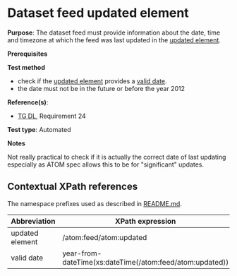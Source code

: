 # Dataset feed updated element

**Purpose**: The dataset feed must provide information about the date, time and timezone at which the feed was last updated in the [updated element](#updatedelement).

**Prerequisites**

**Test method**

* check if the [updated element](#updatedelement) provides a [valid date](#validdate).
* the date must not be in the future or before the year 2012

**Reference(s)**:

* [TG DL](./README.md#ref_TG_DL), Requirement 24

**Test type**: Automated

**Notes**

Not really practical to check if it is actually the correct date of last updating especially as ATOM spec allows this to be for "significant" updates.

## Contextual XPath references

The namespace prefixes used as described in [README.md](./README.md#namespaces).

Abbreviation                                               |  XPath expression
---------------------------------------------------------- | -------------------------------------------------------------------------
updated element <a name="updatedelement"></a> | /atom:feed/atom:updated
valid date <a name="validdate"></a> | year-from-dateTime(xs:dateTime(/atom:feed/atom:updated))
